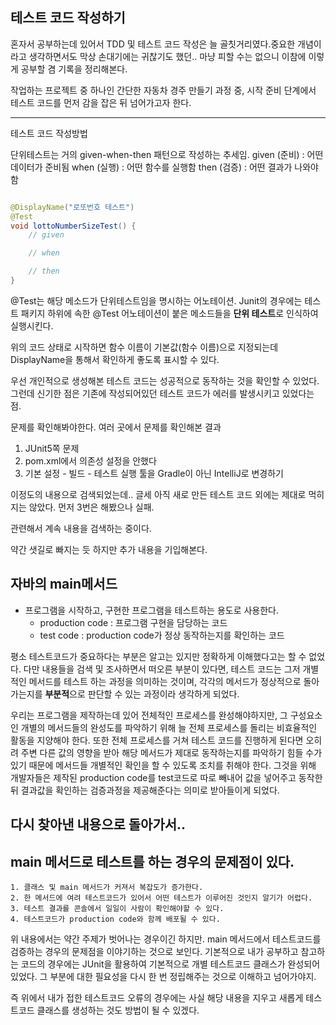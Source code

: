 ## 테스트 코드 작성하기

혼자서 공부하는데 있어서 TDD 및 테스트 코드 작성은 늘 골칫거리였다.중요한 개념이라고 생각하면서도 막상 손대기에는 귀찮기도 했던.. 마냥 피할 수는 없으니 이참에 이렇게 공부할 겸 기록을 정리해본다.

작업하는 프로젝트 중 하나인 간단한 자동차 경주 만들기 과정 중, 시작 준비 단계에서 테스트 코드를 먼저 감을 잡은 뒤 넘어가고자 한다.

---

테스트 코드 작성방법

단위테스트는 거의 given-when-then 패턴으로 작성하는 추세임.
given (준비) : 어떤 데이터가 준비됨
when (실행) : 어떤 함수를 실행함
then (검증) : 어떤 결과가 나와야함

```java

@DisplayName("로또번호 테스트")
@Test
void lottoNumberSizeTest() {
	// given

	// when

	// then
}

```

@Test는 해당 메소드가 단위테스트임을 명시하는 어노테이션.
Junit의 경우에는 테스트 패키지 하위에 속한 @Test 어노테이션이 붙은 메소드들을 **단위 테스트**로 인식하여 실행시킨다.

위의 코드 상태로 시작하면 함수 이름이 기본값(함수 이름)으로 지정되는데 DisplayName을 통해서 확인하게 좋도록 표시할 수 있다.

우선 개인적으로 생성해본 테스트 코드는 성공적으로 동작하는 것을 확인할 수 있었다.
그런데 신기한 점은 기존에 작성되어있던 테스트 코드가 에러를 발생시키고 있었다는 점.

문제를 확인해봐야한다. 여러 곳에서 문제를 확인해본 결과 
1. JUnit5쪽 문제 
2. pom.xml에서 의존성 설정을 안했다
3. 기본 설정 - 빌드 - 테스트 실행 툴을 Gradle이 아닌 IntelliJ로 변경하기

이정도의 내용으로 검색되었는데.. 
글세 아직 새로 만든 테스트 코드 외에는 제대로 먹히지는 않았다.
먼저 3번은 해봤으나 실패.


관련해서 계속 내용을 검색하는 중이다. 

약간 샛길로 빠지는 듯 하지만 추가 내용을 기입해본다.


## 자바의 main메서드

- 프로그램을 시작하고, 구현한 프로그램을 테스트하는 용도로 사용한다.
    - production code : 프로그램 구현을 담당하는 코드
    - test code : production code가 정상 동작하는지를 확인하는 코드

평소 테스트코드가 중요하다는 부분은 알고는 있지만 정확하게 이해했다고는 할 수 없었다.
다만 내용들을 검색 및 조사하면서 떠오른 부분이 있다면, 테스트 코드는 그저 개별적인 메서드를 테스트 하는 과정을 의미하는 것이며, 각각의 메서드가 정상적으로 돌아가는지를 
**부분적**으로 판단할 수 있는 과정이라 생각하게 되었다.

우리는 프로그램을 제작하는데 있어 전체적인 프로세스를 완성해야하지만, 그 구성요소인 개별의 메서드들의 완성도를 파악하기 위해 늘 전체 프로세스를 돌리는 비효율적인 활동을 지양해야 한다.
또한 전체 프로세스를 거쳐 테스트 코드를 진행하게 된다면 오히려 주변 다른 값의 영향을 받아 해당 메서드가 제대로 동작하는지를 파악하기 힘들 수가 있기 때문에 메서드들 개별적인 확인을 할 수 있도록 조치를 취해야 한다. 그것을 위해 개발자들은 제작된 production code를 test코드로 따로 빼내어 값을 넣어주고 동작한 뒤 결과값을 확인하는 검증과정을 제공해준다는 의미로 받아들이게 되었다.

다시 찾아낸 내용으로 돌아가서..
---

## main 메서드로 테스트를 하는 경우의 문제점이 있다.

    1. 클래스 및 main 메서드가 커져서 복잡도가 증가한다.
    2. 한 메서드에 여려 테스트코드가 있어서 어떤 테스트가 이루어진 것인지 알기가 어렵다.
    3. 테스트 결과를 콘솔에서 일일이 사람이 확인해야할 수 있다.
    4. 테스트코드가 production code와 함께 배포될 수 있다.

위 내용에서는 약간 주제가 벗어나는 경우이긴 하지만. main 메서드에서 테스트코드를 검증하는 경우의 문제점을 이야기하는 것으로 보인다. 기본적으로 내가 공부하고 참고하는 코드의 경우에는 JUnit을 활용하여 기본적으로 개별 테스트코드 클래스가 완성되어 있었다.
그 부분에 대한 필요성을 다시 한 번 정립해주는 것으로 이해하고 넘어가야지.

즉 위에서 내가 접한 테스트코드 오류의 경우에는 사실 해당 내용을 지우고 새롭게 테스트코드 클래스를 생성하는 것도 방법이 될 수 있겠다.
